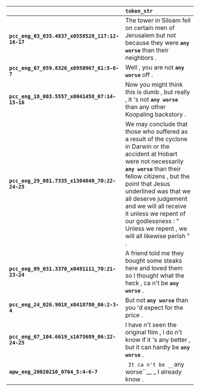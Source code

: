 |                                                 | `token_str`                                                                                                                                                                                                                                                                                                                                                            |
|:------------------------------------------------|:-----------------------------------------------------------------------------------------------------------------------------------------------------------------------------------------------------------------------------------------------------------------------------------------------------------------------------------------------------------------------|
| **`pcc_eng_03_035.4837_x0558528_117:12-16-17`** | The tower in Siloam fell on certain men of Jerusalem but not because they were __``any worse``__ than their neighbors .                                                                                                                                                                                                                                                |
| **`pcc_eng_07_059.8326_x0950967_61:5-6-7`**     | Well , you are not __``any worse``__ off .                                                                                                                                                                                                                                                                                                                             |
| **`pcc_eng_18_003.5557_x0041458_07:14-15-16`**  | Now you might think this is dumb , but really , it 's not __``any worse``__ than any other Koopaling backstory .                                                                                                                                                                                                                                                       |
| **`pcc_eng_29_081.7335_x1304040_70:22-24-25`**  | We may conclude that those who suffered as a result of the cyclone in Darwin or the accident at Hobart were not necessarily __``any worse``__ than their fellow citizens , but the point that Jesus underlined was that we all deserve judgement and we will all receive it unless we repent of our godlessness : " Unless we repent , we will all likewise perish " . |
| **`pcc_eng_09_031.3370_x0491111_70:21-23-24`**  | A friend told me they bought some steaks here and loved them so I thought what the heck , ca n't be __``any worse``__ .                                                                                                                                                                                                                                                |
| **`pcc_eng_24_026.9018_x0418780_06:2-3-4`**     | But not __``any worse``__ than you 'd expect for the price .                                                                                                                                                                                                                                                                                                           |
| **`pcc_eng_07_104.6619_x1675689_06:22-24-25`**  | I have n't seen the original film , I do n't know if it 's any better , but it can hardly be __``any worse``__ .                                                                                                                                                                                                                                                       |
| **`apw_eng_20020210_0764_5:4-6-7`**             | `` It ca n't be __``any worse``__ _ I already know .                                                                                                                                                                                                                                                                                                                   |